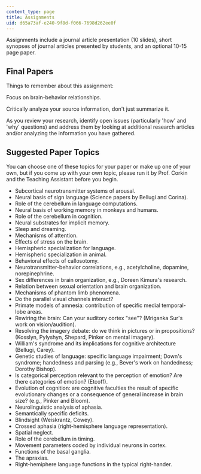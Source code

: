 ```yaml
---
content_type: page
title: Assignments
uid: d65a73af-e240-9f8d-f066-7698d262ee0f
---
```


Assignments include a journal article presentation (10 slides), short synopses of journal articles presented by students, and an optional 10-15 page paper.

Final Papers
------------

Things to remember about this assignment:

Focus on brain-behavior relationships.

Critically analyze your source information, don't just summarize it.

As you review your research, identify open issues (particularly 'how' and 'why' questions) and address them by looking at additional research articles and/or analyzing the information you have gathered.

Suggested Paper Topics
----------------------

You can choose one of these topics for your paper or make up one of your own, but if you come up with your own topic, please run it by Prof. Corkin and the Teaching Assistant before you begin.

*   Subcortical neurotransmitter systems of arousal.
*   Neural basis of sign language (Science papers by Bellugi and Corina).
*   Role of the cerebellum in language computations.
*   Neural basis of working memory in monkeys and humans.
*   Role of the cerebellum in cognition.
*   Neural substrates for implicit memory.
*   Sleep and dreaming.
*   Mechanisms of attention.
*   Effects of stress on the brain.
*   Hemispheric specialization for language.
*   Hemispheric specialization in animal.
*   Behavioral effects of callosotomy.
*   Neurotransmitter-behavior correlations, e.g., acetylcholine, dopamine, norepinephrine.
*   Sex differences in brain organization, e.g., Doreen Kimura's research.
*   Relation between sexual orientation and brain organization.
*   Mechanisms of phantom limb phenomena.
*   Do the parallel visual channels interact?
*   Primate models of amnesia: contribution of specific medial temporal-lobe areas.
*   Rewiring the brain: Can your auditory cortex "see"? (Mriganka Sur's work on vision/audition).
*   Resolving the imagery debate: do we think in pictures or in propositions? (Kosslyn, Pylyshyn, Shepard, Pinker on mental imagery).
*   William's syndrome and its implications for cognitive architecture (Bellugi, Carey).
*   Genetic studies of language: specific language impairment; Down's syndrome; handedness and parsing (e.g., Bever's work on handedness; Dorothy Bishop).
*   Is categorical perception relevant to the perception of emotion? Are there categories of emotion? (Etcoff).
*   Evolution of cognition: are cognitive faculties the result of specific evolutionary changes or a consequence of general increase in brain size? (e.g., Pinker and Bloom).
*   Neurolinguistic analysis of aphasia.
*   Semantically specific deficits.
*   Blindsight (Weiskrantz, Cowey).
*   Crossed aphasia (right-hemisphere language representation).
*   Spatial neglect.
*   Role of the cerebellum in timing.
*   Movement parameters coded by individual neurons in cortex.
*   Functions of the basal ganglia.
*   The apraxias.
*   Right-hemiphere language functions in the typical right-hander.